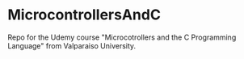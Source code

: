 # MicrocontrollersAndC
Repo for the Udemy course "Microcotrollers and the C Programming Language" from Valparaiso University.
